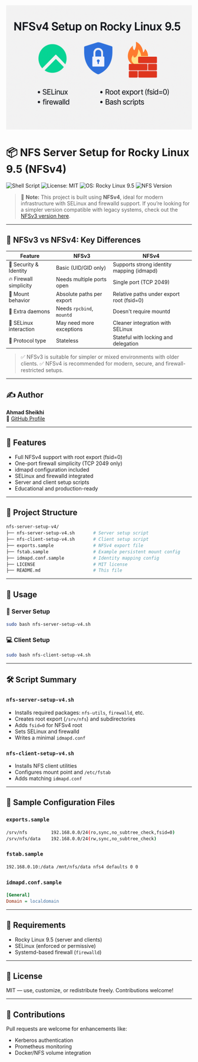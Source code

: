 ![Banner](https://raw.githubusercontent.com/ahmadsheikhi89/nfs-server-setup-v4/main/banner.png)

# 📦 NFS Server Setup for Rocky Linux 9.5 (NFSv4)

![Shell Script](https://img.shields.io/badge/shell-bash-blue?logo=gnu-bash)
![License: MIT](https://img.shields.io/badge/License-MIT-yellow.svg)
![OS: Rocky Linux 9.5](https://img.shields.io/badge/OS-Rocky%20Linux%209.5-00bfff?logo=linux)
![NFS Version](https://img.shields.io/badge/NFS-v4-orange)

> 📌 **Note:** This project is built using **NFSv4**, ideal for modern infrastructure with SELinux and firewalld support. If you’re looking for a simpler version compatible with legacy systems, check out the [NFSv3 version here](https://github.com/ahmadsheikhi89/nfs-server-setup).

---
## 🔄 NFSv3 vs NFSv4: Key Differences

| Feature                      | NFSv3                          | NFSv4                            |
|-----------------------------|--------------------------------|----------------------------------|
| 🔐 Security & Identity       | Basic (UID/GID only)           | Supports strong identity mapping (idmapd) |
| 🔥 Firewall simplicity       | Needs multiple ports open      | Single port (TCP 2049)           |
| 📁 Mount behavior            | Absolute paths per export      | Relative paths under export root (fsid=0) |
| 🧩 Extra daemons             | Needs `rpcbind`, `mountd`      | Doesn't require mountd           |
| 🔐 SELinux interaction       | May need more exceptions       | Cleaner integration with SELinux |
| 📡 Protocol type             | Stateless                      | Stateful with locking and delegation |

> ✅ NFSv3 is suitable for simpler or mixed environments with older clients.
> ✅ NFSv4 is recommended for modern, secure, and firewall-restricted setups.
---
## ✍️ Author
**Ahmad Sheikhi**  
🔗 [GitHub Profile](https://github.com/ahmadsheikhi89)

---

## 📜 Features
- Full NFSv4 support with root export (fsid=0)
- One-port firewall simplicity (TCP 2049 only)
- idmapd configuration included
- SELinux and firewalld integrated
- Server and client setup scripts
- Educational and production-ready

---

## 📂 Project Structure
```bash
nfs-server-setup-v4/
├── nfs-server-setup-v4.sh       # Server setup script
├── nfs-client-setup-v4.sh       # Client setup script
├── exports.sample               # NFSv4 export file
├── fstab.sample                 # Example persistent mount config
├── idmapd.conf.sample           # Identity mapping config
├── LICENSE                      # MIT license
├── README.md                    # This file
```

---

## 🚀 Usage

### 🔧 Server Setup
```bash
sudo bash nfs-server-setup-v4.sh
```

### 💻 Client Setup
```bash
sudo bash nfs-client-setup-v4.sh
```

---

## 🛠️ Script Summary

### `nfs-server-setup-v4.sh`
- Installs required packages: `nfs-utils`, `firewalld`, etc.
- Creates root export (`/srv/nfs`) and subdirectories
- Adds `fsid=0` for NFSv4 root
- Sets SELinux and firewalld
- Writes a minimal `idmapd.conf`

### `nfs-client-setup-v4.sh`
- Installs NFS client utilities
- Configures mount point and `/etc/fstab`
- Adds matching `idmapd.conf`

---

## 🧾 Sample Configuration Files

### `exports.sample`
```bash
/srv/nfs         192.168.0.0/24(ro,sync,no_subtree_check,fsid=0)
/srv/nfs/data    192.168.0.0/24(rw,sync,no_subtree_check)
```

### `fstab.sample`
```bash
192.168.0.10:/data /mnt/nfs/data nfs4 defaults 0 0
```

### `idmapd.conf.sample`
```ini
[General]
Domain = localdomain
```

---

## 📌 Requirements
- Rocky Linux 9.5 (server and clients)
- SELinux (enforced or permissive)
- Systemd-based firewall (`firewalld`)

---

## 📄 License
MIT — use, customize, or redistribute freely. Contributions welcome!

---

## 🤝 Contributions
Pull requests are welcome for enhancements like:
- Kerberos authentication
- Prometheus monitoring
- Docker/NFS volume integration


